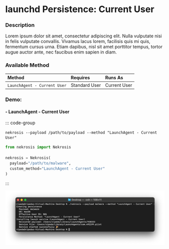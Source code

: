 # launchd Persistence: Current User

### Description

Lorem ipsum dolor sit amet, consectetur adipiscing elit. Nulla vulputate nisi in felis vulputate convallis. Vivamus lacus lorem, facilisis quis mi quis, fermentum cursus urna. Etiam dapibus, nisl sit amet porttitor tempus, tortor augue auctor ante, nec faucibus enim sapien in diam.

### Available Method

| Method                       | Requires      | Runs As      |
|:-----------------------------|:--------------|:-------------|
| `LaunchAgent - Current User` | Standard User | Current User |


### Demo:

#### - LaunchAgent - Current User

::: code-group

```shell [Command Line]
nekrosis --payload /path/to/payload --method "LaunchAgent - Current User"
```

```python [Python API]
from nekrosis import Nekrosis

nekrosis = Nekrosis(
  payload="/path/to/malware",
  custom_method="LaunchAgent - Current User"
)
```

:::

![](../../public/macOS%20Persistence%20Methods/LaunchAgent%20-%20Current%20User.png)
